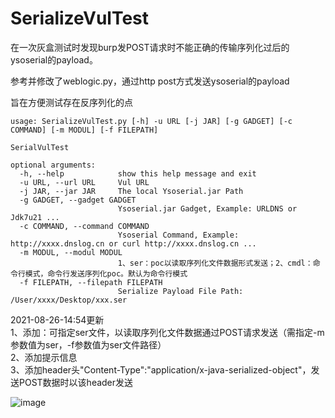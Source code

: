 # SerializeVulTest


在一次灰盒测试时发现burp发POST请求时不能正确的传输序列化过后的ysoserial的payload。

参考并修改了weblogic.py，通过http post方式发送ysoserial的payload  

旨在方便测试存在反序列化的点  
```
usage: SerializeVulTest.py [-h] -u URL [-j JAR] [-g GADGET] [-c COMMAND] [-m MODUL] [-f FILEPATH]

SerialVulTest

optional arguments:
  -h, --help            show this help message and exit
  -u URL, --url URL     Vul URL
  -j JAR, --jar JAR     The local Ysoserial.jar Path
  -g GADGET, --gadget GADGET
                        Ysoserial.jar Gadget, Example: URLDNS or Jdk7u21 ...
  -c COMMAND, --command COMMAND
                        Ysoserial Command, Example: http://xxxx.dnslog.cn or curl http://xxxx.dnslog.cn ...
  -m MODUL, --modul MODUL
                        1、ser：poc以读取序列化文件数据形式发送；2、cmdl：命令行模式，命令行发送序列化poc。默认为命令行模式
  -f FILEPATH, --filepath FILEPATH
                        Serialize Payload File Path: /User/xxxx/Desktop/xxx.ser
``` 
  
2021-08-26-14:54更新  
1、添加：可指定ser文件，以读取序列化文件数据通过POST请求发送（需指定-m参数值为ser，-f参数值为ser文件路径）  
2、添加提示信息   
3、添加header头"Content-Type":"application/x-java-serialized-object"，发送POST数据时以该header发送
  
![image](https://user-images.githubusercontent.com/63454826/130916984-5ac0908d-f39d-4ea6-a380-1bf0ac7ba8d8.png)

